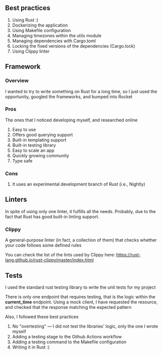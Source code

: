 ## Best practices

1. Using Rust :)
2. Dockerizing the application
3. Using Makefile configuration
4. Managing timezones within the utils module
5. Managing dependencies with Cargo.toml
6. Locking the fixed versions of the dependencies (Cargo.lock)
7. Using Clippy linter

## Framework

### Overview

I wanted to try to write something on Rust for a long time, so I just used the opportunity, googled the frameworks, and bumped into Rocket

### Pros

The ones that I noticed developing myself, and researched online

1. Easy to use
2. Offers good querying support
3. Built-in templating support
4. Built-in testing library
4. Easy to scale an app
5. Quickly growing community
6. Type safe

### Cons

1. It uses an experimental development branch of Rust (i.e., Nightly)


## Linters

In spite of using only one linter, it fulfills all the needs. Probably, due to the fact that Rust has good built-in linting support.

### Clippy

A general-purpose linter (in fact, a collection of them) that checks whether your code follows some defined rules

You can check the list of the lints used by Clippy here: https://rust-lang.github.io/rust-clippy/master/index.html


## Tests

I used the standard rust testing library to write the unit tests for my project

There is only one endpoint that requires testing, that is the logic within the **current_time** endpoint. Using a mock client,
I have requested the resource, and checked that the response matching the expected pattern

Also, I followed these best practices

1. No "overtesting" — I did not test the libraries' logic, only the one I wrote myself
2. Adding a testing stage to the Github Actions workflow
3. Adding a testing command to the Makefile configuration
4. Writing it in Rust :)
